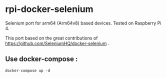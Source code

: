 # rpi-docker-selenium
Selenium port for arm64 (Arm64v8) based devices. Tested on Raspberry Pi 4.

This port based on the great contributions of https://github.com/SeleniumHQ/docker-selenium .

## Use docker-compose :
```
docker-compose up -d
```
